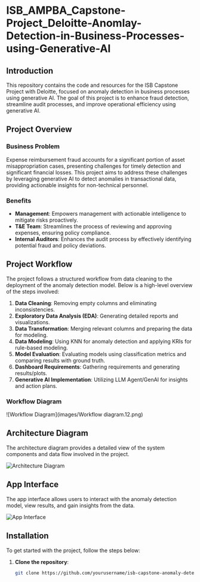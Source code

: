 # ISB_AMPBA_Capstone-Project_Deloitte-Anomlay-Detection-in-Business-Processes-using-Generative-AI

## Introduction
This repository contains the code and resources for the ISB Capstone Project with Deloitte, focused on anomaly detection in business processes using generative AI. The goal of this project is to enhance fraud detection, streamline audit processes, and improve operational efficiency using generative AI.

## Project Overview
### Business Problem
Expense reimbursement fraud accounts for a significant portion of asset misappropriation cases, presenting challenges for timely detection and significant financial losses. This project aims to address these challenges by leveraging generative AI to detect anomalies in transactional data, providing actionable insights for non-technical personnel.

### Benefits
- **Management**: Empowers management with actionable intelligence to mitigate risks proactively.
- **T&E Team**: Streamlines the process of reviewing and approving expenses, ensuring policy compliance.
- **Internal Auditors**: Enhances the audit process by effectively identifying potential fraud and policy deviations.

## Project Workflow
The project follows a structured workflow from data cleaning to the deployment of the anomaly detection model. Below is a high-level overview of the steps involved:

1. **Data Cleaning**: Removing empty columns and eliminating inconsistencies.
2. **Exploratory Data Analysis (EDA)**: Generating detailed reports and visualizations.
3. **Data Transformation**: Merging relevant columns and preparing the data for modeling.
4. **Data Modeling**: Using KNN for anomaly detection and applying KRIs for rule-based modeling.
5. **Model Evaluation**: Evaluating models using classification metrics and comparing results with ground truth.
6. **Dashboard Requirements**: Gathering requirements and generating results/plots.
7. **Generative AI Implementation**: Utilizing LLM Agent/GenAI for insights and action plans.

### Workflow Diagram
![Workflow Diagram](images/Workflow diagram.12.png)

## Architecture Diagram
The architecture diagram provides a detailed view of the system components and data flow involved in the project.

![Architecture Diagram](path_to_architecture_image)

## App Interface
The app interface allows users to interact with the anomaly detection model, view results, and gain insights from the data.

![App Interface](path_to_app_interface_image)

## Installation
To get started with the project, follow the steps below:

1. **Clone the repository**:
   ```sh
   git clone https://github.com/yourusername/isb-capstone-anomaly-detection.git
